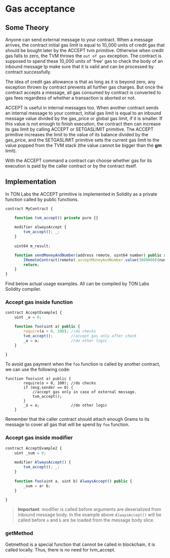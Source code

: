 # Gas acceptance

## Some Theory

Anyone can send external message to your contract. When a message arrives, the contract initial gas limit is equal to 10_000 units of credit gas that should be bought later by the ACCEPT tvm primitive. Otherwise when credit gas falls to zero, the TVM throws the `out of gas` exception. The contract is supposed to spend these 10_000 units of 'free' gas to check the body of an inbound message tp make sure that it is valid and can be processed by contract successfully. 

The idea of credit gas allowance is that as long as it is beyond zero, any exception thrown by contract  prevents all further gas charges. But once the contract accepts a message, all gas consumed by contract is converted to gas fees regardless of whether a transaction is aborted or not.

ACCEPT is useful in internal messages too. When another contract sends an internal message to your contract, initial gas limit is equal to an inbound message value divided by the gas_price or global gas limit, if it is smaller. If this value is not enough to finish execution, the contract then can increase its gas limit by calling ACCEPT or SETGASLIMIT primitive. The ACCEPT primitive increases  the limit to the value of its balance divided by the gas_price, and the SETGASLIMIT primitive sets the current gas limit to the value popped from the TVM stack (the value cannot be bigger than the **gm** limit). 

With the ACCEPT command a contract can choose whether gas for its execution is paid by the caller contract or  by the contract itself.

## Implementation

In TON Labs the ACCEPT primitive is implemented in Solidity as a private function called by public functions.

```javascript
contract MyContract {

	function tvm_accept() private pure {}
	
	modifier alwaysAccept {
		tvm_accept(); _;
	}
	
	uint64 m_result;

	function sendMoneyAndNumber(address remote, uint64 number) public alwaysAccept {
		IRemoteContract(remote).acceptMoneyAndNumber.value(3000000)(number);
		return;
	}
}
```

Find below actual usage examples. All can be compiled by TON Labs Solidity compiler.

### Accept gas inside function


```javascript
contract AcceptExample1 {
	uint _a = 0;

	function foo(uint a) public {
		require(a > 0, 100); //do checks
		tvm_accept();        //accept gas only after check
		_a = a;              //do other logic
	}

}
```

To avoid gas payment when the `foo` function is called by another contract, we can use the following code:

    function foo(uint a) public {
    		require(a > 0, 100); //do checks
    		if (msg.sender == 0) {
    			//accept gas only in case of external message.			
    			tvm_accept(); 
    		}
    		_a = a;              //do other logic
    	}

Remember that the caller contract should attach enough Grams to its message to cover all gas that will be spend by `foo` function.

### Accept gas inside modifier

```javascript
contract AcceptExample2 {
	uint _sum = 0;
	
	modifier AlwaysAccept() {
		tvm_accept(); _;
	}
	
	function foo(uint a, uint b) AlwaysAccept() public {
		_sum = a+ b;
	}

}
```

> **Important**: modifier is called before arguments are deserialized from inbound message body. In the example above `AlwaysAccept()` will be called before `a` and `b` are be loaded from the message body slice.

### getMethod

Getmethod is a special function that cannot be called in blockchain, it is called locally. Thus, there is no need for tvm_accept.